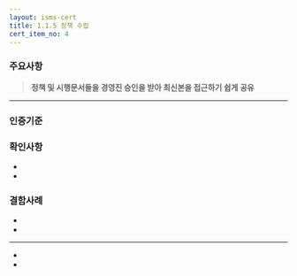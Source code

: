 ```yaml
---
layout: isms-cert
title: 1.1.5 정책 수립
cert_item_no: 4
---
```


### 주요사항  
> **정책 및 시행문서들을 경영진 승인을 받아 최신본을 접근하기 쉽게 공유**

---  

### 인증기준


### 확인사항
- 
- 

### 결함사례
- 
- 

---

- 
- 